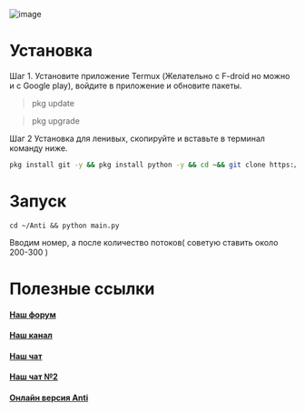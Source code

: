 ![image](https://user-images.githubusercontent.com/71011947/128605605-266ee332-458b-4b48-b2a7-5f723dacc090.png)

# Установка
Шаг 1. Установите приложение Termux (Желательно с F-droid но можно и с Google  play), войдите в приложение и обновите пакеты.

> pkg update  

> pkg upgrade  



Шаг 2 Установка для ленивых, скопируйте и вставьте в терминал команду ниже.

``` bash
pkg install git -y && pkg install python -y && cd ~&& git clone https://github.com/ELVIN4/Anti && cd Anti && pip install -r requirements.txt && python main.py 
```




# Запуск
`cd ~/Anti && python main.py`

Вводим номер, а после количество потоков( советую ставить около 200-300 )



# Полезные ссылки
#### [Наш форум](https://arel.pw)
#### [Наш канал](https://t.me/ARELDEV_CHANNEL)
#### [Наш чат](https://t.me/AREL_CHAT)
#### [Наш чат №2](https://t.me/joinchat/l3Gm-1tIrh4yNDUy)
#### [Онлайн версия Anti](https://replit.com/@elvin4/Anti)
